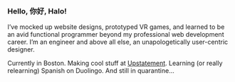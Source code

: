 ### Hello, 你好, Halo!

I’ve mocked up website designs, prototyped VR games, and learned to be an avid functional programmer beyond my professional web development career. I’m an engineer and above all else, an unapologetically user-centric designer.

Currently in Boston. Making cool stuff at [Upstatement](www.upstatement.com). Learning (or really relearning) Spanish on Duolingo. And still in quarantine...
